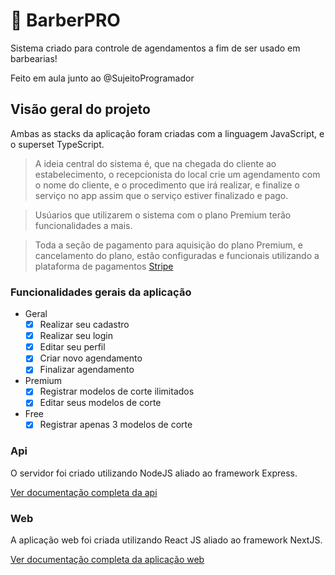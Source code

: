 # 💈 BarberPRO
 Sistema criado para controle de agendamentos a fim de ser usado em barbearias!
 
 Feito em aula junto ao @SujeitoProgramador
 
 ## Visão geral do projeto
 
 Ambas as stacks da aplicação foram criadas com a linguagem JavaScript, e o superset TypeScript.
 
 > A ideia central do sistema é, que na chegada do cliente ao estabelecimento, o recepcionista do local crie um agendamento com o nome do cliente,
 e o procedimento que irá realizar, e finalize o serviço no app assim que o serviço estiver finalizado e pago.
 
 > Usúarios que utilizarem o sistema com o plano Premium terão funcionalidades a mais.
 
 > Toda a seção de pagamento para aquisição do plano Premium, e cancelamento do plano, estão configuradas e funcionais utilizando a plataforma de pagamentos [Stripe](https://stripe.com/br)
 
 ### Funcionalidades gerais da aplicação
 
 - Geral
   - [x] Realizar seu cadastro
   - [x] Realizar seu login
   - [x] Editar seu perfil
   - [x] Criar novo agendamento
   - [x] Finalizar agendamento
  
 - Premium
   - [x] Registrar modelos de corte ilimitados
   - [x] Editar seus modelos de corte
   
 - Free
   - [x] Registrar apenas 3 modelos de corte
   
  ### Api
  O servidor foi criado utilizando NodeJS aliado ao framework Express.

  [Ver documentação completa da api](./server)

  ### Web
  A aplicação web foi criada utilizando React JS aliado ao framework NextJS.

  [Ver documentação completa da aplicação web](./barber-web)
